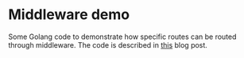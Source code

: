 # Middleware demo

Some Golang code to demonstrate how specific routes can be routed through middleware. The code is described in [this](http://henrikfogelberg.com/post/middleware) blog post.